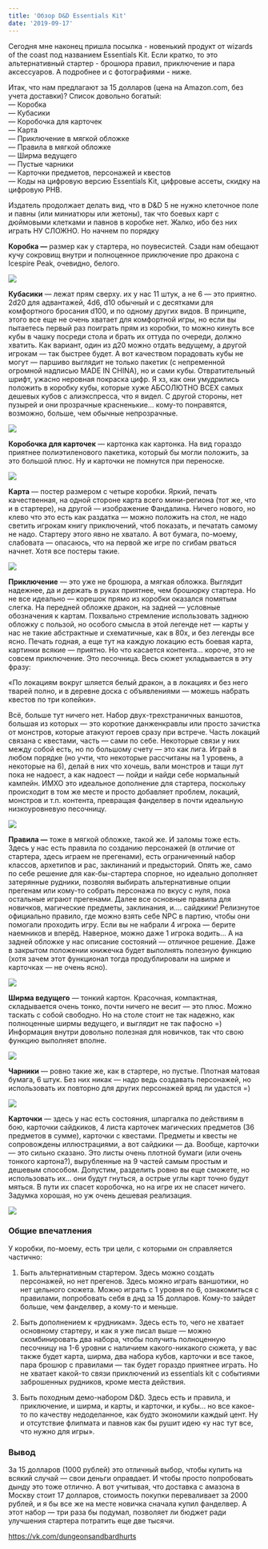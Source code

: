 ```yaml
---
title: 'Обзор D&D Essentials Kit'
date: '2019-09-17'
---
```


Сегодня мне наконец пришла посылка - новенький продукт от wizards of the coast под названием Essentials Kit. Если кратко, то это альтернативный стартер - брошюра правил, приключение и пара аксессуаров. А подробнее и с фотографиями - ниже.

Итак, что нам предлагают за 15 долларов (цена на Amazon.com, без учета доставки)? Список довольно богатый:  
— Коробка  
— Кубасики  
— Коробочка для карточек  
— Карта  
— Приключение в мягкой обложке  
— Правила в мягкой обложке  
— Ширма ведущего  
— Пустые чарники  
— Карточки предметов, персонажей и квестов  
— Коды на цифровую версию Essentials Kit, цифровые ассеты, скидку на цифровую PHB.

Издатель продолжает делать вид, что в D&D 5 не нужно клеточное поле и павны (или миниатюры или жетоны), так что боевых карт с дюймовыми клетками и павнов в коробке нет. Жалко, ибо без них играть НУ СЛОЖНО. Но начнем по порядку

**Коробка —** размер как у стартера, но поувесистей. Сзади нам обещают кучу сокровищ внутри и полноценное приключение про дракона с Icespire Peak, очевидно, белого.

![](https://sun9-59.userapi.com/c858324/v858324515/73e1b/QbscNyFbcJE.jpg)

**Кубасики** — лежат прям сверху. их у нас 11 штук, а не 6 — это приятно. 2d20 для адвантажей, 4d6, d10 обычный и с десятками для комфортного бросания d100, и по одному других видов. В принципе, этого все еще не очень хватает для комфортной игры, но если вы пытаетесь первый раз поиграть прям из коробки, то можно кинуть все кубы в чашку посреди стола и брать их оттуда по очереди, должно хватить. Как вариант, один из д20 можно отдать ведущему, а другой игрокам — так быстрее будет. А вот качеством порадовать кубы не могут — паршиво выглядит не только пакетик (с непременной огромной надписью MADE IN CHINA), но и сами кубы. Отвратительный шрифт, ужасно неровная покраска цифр. Я хз, как они умудрились положить в коробку кубы, которые хуже АБСОЛЮТНО ВСЕХ самых дешевых кубов с алиэкспресса, что я видел. С другой стороны, нет пузырей и они прозрачные красненькие… кому-то понравятся, возможно, больше, чем обычные непрозрачные.

![](https://sun9-37.userapi.com/c857524/v857524515/78cc7/36Nz07l743E.jpg)

**Коробочка для карточек** — картонка как картонка. На вид гораздо приятнее полиэтиленового пакетика, который бы могли положить, за это большой плюс. Ну и карточки не помнутся при переноске.

![](https://sun9-35.userapi.com/c857524/v857524515/78ce1/quqR9-KNWYU.jpg)

**Карта** — постер размером с четыре коробки. Яркий, печать качественная, на одной стороне карта всего мини-региона (тот же, что и в стартере), на другой — изображение Фандалина. Ничего нового, но клево что это есть как раздатка — можно положить на стол, не надо светить игрокам книгу приключений, чтоб показать, и печатать самому не надо. Стартеру этого явно не хватало. А вот бумага, по-моему, слабовата — опасаюсь, что на первой же игре по сгибам рваться начнет. Хотя все постеры такие.

![](https://sun9-25.userapi.com/c857524/v857524515/78ceb/1dVq5B8YBnU.jpg)

**Приключение** — это уже не брошюра, а мягкая обложка. Выглядит надежнее, да и держать в руках приятнее, чем брошюрку стартера. Но не все идеально — корешок прямо из коробки оказался помятым слегка. На передней обложке дракон, на задней — условные обозначения к картам. Похвально стремление использовать заднюю обложку с пользой, но особого смысла в этой легенде нет — карты у нас не такие абстрактные и схематичные, как в 80х, и без легенды все ясно. Печать годная, а еще тут на каждую локацию есть боевая карта, картинки всякие — приятно. Но что касается контента… короче, это не совсем приключение. Это песочница. Весь сюжет укладывается в эту фразу:

«По локациям вокруг шляется белый дракон, а в локациях и без него тварей полно, и в деревне доска с объявлениями — можешь набрать квестов по три копейки».

Всё, больше тут ничего нет. Набор двух-трехстраничных ваншотов, большая из которых — это короткие данженкравлы или просто зачистка от монстров, которые атакуют героев сразу при встрече. Часть локаций связана с квестами, часть — сами по себе. Некоторые связи у них между собой есть, но по большому счету — это как лига. Играй в любом порядке (но учти, что некоторые рассчитаны на 1 уровень, а некоторые на 6), делай в них что хочешь, вали монстров и тащи лут пока не надоест, а как надоест — пойди и найди себе нормальный кампейн. ИМХО это идеальное дополнение для стартера, поскольку происходит в том же месте и просто добавляет проблем, локаций, монстров и т.п. контента, превращая фанделвер в почти идеальную низкоуровневую песочницу.

![](https://sun9-17.userapi.com/c857524/v857524515/78cf6/isJfybl4neQ.jpg)

**Правила —** тоже в мягкой обложке, такой же. И заломы тоже есть. Здесь у нас есть правила по созданию персонажей (в отличие от стартера, здесь играем не прегенами), есть ограниченный набор классов, архетипов и рас, заклинаний и предысторий. Опять же, само по себе решение для как-бы-стартера спорное, но идеально дополняет затерянные рудники, позволяя выбирать альтернативные опции прегенам или кому-то собрать персонажа по вкусу с нуля, пока остальные играют прегенами. Далее все основные правила для новичков, магические предметы, заклинания, и…. сайдкики! Релизнутое официально правило, где можно взять себе NPC в партию, чтобы они помогали проходить игру. Если вы не набрали 4 игрока — берите наемников и вперёд. Наверное, можно даже 1 игрока водить… А на задней обложке у нас описание состояний — отличное решение. Даже в закрытом положении книжечка будет выполнять полезную функцию (хотя зачем этот функционал тогда продублировали на ширме и карточках — не очень ясно).

![](https://sun6-16.userapi.com/c857524/v857524515/78d00/RQf2FNzxEIA.jpg)

**Ширма ведущего** — тонкий картон. Красочная, компактная, складывается очень тонко, почти ничего не весит — это плюс. Можно таскать с собой свободно. Но на столе стоит не так надежно, как полноценные ширмы ведущего, и выглядит не так пафосно =) Информация внутри довольно полезная для новичков, так что свою функцию выполняет вполне.

![](https://sun9-66.userapi.com/c857524/v857524515/78d09/i6ogsOwZ4cs.jpg)

**Чарники** — ровно такие же, как в стартере, но пустые. Плотная матовая бумага, 6 штук. Без них никак — надо ведь создавать персонажей, но использовать их повторно для других персонажей вряд ли удастся =)

![](https://sun9-64.userapi.com/c857524/v857524515/78d59/Io5dIZ-yj5c.jpg)

**Карточки** — здесь у нас есть состояния, шпаргалка по действиям в бою, карточки сайдкиков, 4 листа карточек магических предметов (36 предметов в сумме), карточки с квестами. Предметы и квесты не сопровождены иллюстрациями, а вот сайдкики — да. Вообще, карточки — это сильно сказано. Это листы очень плотной бумаги (или очень тонкого картона?), вырубленные на 9 частей самым простым и дешевым способом. Допустим, разделить ровно вы еще сможете, но использовать их… они будут гнуться, а острые углы карт точно будут мяться. В пути их спасет коробочка, но на игре их не спасет ничего. Задумка хорошая, но уж очень дешевая реализация.

![](https://sun6-19.userapi.com/c857524/v857524515/78d64/U1nIIgXsOQc.jpg)

### Общие впечатления

У коробки, по-моему, есть три цели, с которыми он справляется частично:

1. Быть альтернативным стартером. Здесь можно создать персонажей, но нет прегенов. Здесь можно играть ваншотики, но нет цельного сюжета. Можно играть с 1 уровня по 6, ознакомиться с правилами, попробовать себя в днд за 15 долларов. Кому-то зайдет больше, чем фанделвер, а кому-то и меньше.

2. Быть дополнением к «рудникам». Здесь есть то, чего не хватает основному стартеру, и как я уже писал выше — можно скомбинировать два набора, чтобы получить полноценную песочницу на 1-6 уровни с наличием какого-никакого сюжета, у вас также будет карта, ширма, два набора кубов, карточки и все такое, пара брошюр с правилами — так будет гораздо приятнее играть. Но не хватает какой-то связи приключений из essentials kit с событиями заброшенных рудников, кроме места действия.

3. Быть походным демо-набором D&D. Здесь есть и правила, и приключение, и ширма, и карты, и карточки, и кубы… но все какое-то по качеству недоделанное, как будто экономили каждый цент. Ну и отсутствие флипмата и павнов как бы рушит идею «у нас тут все, что нужно для игры».

### Вывод

За 15 долларов (1000 рублей) это отличный выбор, чтобы купить на всякий случай — свои деньги оправдает. И чтобы просто попробовать дынду это тоже отлично. А вот учитывая, что доставка с амазона в Москву стоит 17 долларов, стоимость покупки переваливает за 2000 рублей, и я бы все же на месте новичка сначала купил фанделвер. А этот набор — три раза бы подумал, позволяет ли бюджет ради улучшения стартера потратить еще две тысячи.

https://vk.com/dungeonsandbardhurts
